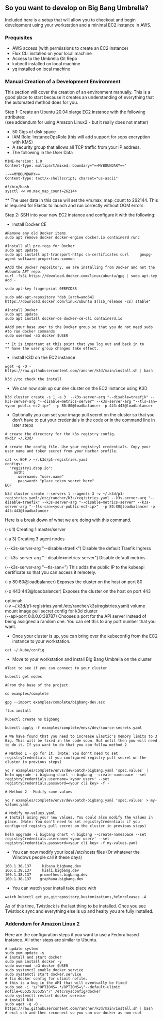 ## So you want to develop on Big Bang Umbrella?

Included here is a setup that will allow you to checkout and begin development using your workstation and a minimal EC2 instance in AWS.

### Prequisites

+ AWS access (with permissions to create an EC2 instance)
+ Flux CLI installed on your local machine
+ Access to the Umbrella Git Repo
+ kubectl installed on local machine
+ yq installed on local machine

### Manual Creation of a Development Environment

This section will cover the creation of an environment manually. This is a good place to start because it creates an understanding of everything that the automated method does for you.

Step 1: Create an Ubuntu 20.04 xlarge EC2 instance with the following attributes:  
        (see addendum for using Amazon Linux2 - but it really does not matter)

+ 50 Gigs of disk space
+ IAM Role: InstanceOpsRole  (this will add support for sops encryption with KMS)
+ A security group that allows all TCP traffic from your IP address.
+ The following in the User Data

```
MIME-Version: 1.0
Content-Type: multipart/mixed; boundary="==MYBOUNDARY=="

--==MYBOUNDARY==
Content-Type: text/x-shellscript; charset="us-ascii"

#!/bin/bash
sysctl -w vm.max_map_count=262144
```

** The user data in this case will set the vm.max_map_count to 262144. This is required for Elastic to launch and run correctly without OOM errors.

Step 2: SSH into your new EC2 instance and configure it with the following:

+ Install Docker CE

```
#Remove any old Docker items
sudo apt remove docker docker-engine docker.io containerd runc

#Install all pre-reqs for Docker
sudo apt update
sudo apt install apt-transport-https ca-certificates curl     gnupg-agent software-properties-common

#Add the Docker repository, we are installing from Docker and not the 
#Ubuntu APT repo.
curl -fsSL https://download.docker.com/linux/ubuntu/gpg | sudo apt-key add -

sudo apt-key fingerprint 0EBFCD88

sudo add-apt-repository "deb [arch=amd64] https://download.docker.com/linux/ubuntu $(lsb_release -cs) stable"

#Install Docker
sudo apt update
sudo apt install docker-ce docker-ce-cli containerd.io

#Add your base user to the Docker group so that you do not need sudo
#to run docker commands
sudo usermod -aG docker $USER

** It is important at this point that you log out and back in to 
** have the user group changes take effect.
```

+ Install K3D on the EC2 instance

```
wget -q -O - https://raw.githubusercontent.com/rancher/k3d/main/install.sh | bash

k3d //to check the install
```

+ We can now spin up our dev cluster on the EC2 instance using K3D

```
k3d cluster create -s 1 -a 3  --k3s-server-arg "--disable=traefik" --k3s-server-arg "--disable=metrics-server" --k3s-server-arg "--tls-san=<your-public-ec2-ip>"  -p 80:80@loadbalancer -p 443:443@loadbalancer
```

+ Optionally you can set your image pull secret on the cluster so that you don't have to put your credentials in the code or in the command line in later steps

```
# create the directory for the k3s registry config.  
mkdir ~/.k3d/

# create the config file. Use your registry1 credentials. Copy your user name and token secret from your Harbor profile.  

cat << EOF > ~/.k3d/p1-registries.yaml
configs:
  "registry1.dsop.io":
    auth:
      username: "user.name"
      password: "place_token_secret_here"
EOF

k3d cluster create --servers 1 --agents 3 -v ~/.k3d/p1-registries.yaml:/etc/rancher/k3s/registries.yaml --k3s-server-arg "--disable=traefik" --k3s-server-arg "--disable=metrics-server" --k3s-server-arg "--tls-san=<your-public-ec2-ip>"  -p 80:80@loadbalancer -p 443:443@loadbalancer
```

Here is a break down of what we are doing with this command.

(-s 1) Creating 1 master/server

(-a 3) Creating 3 agent nodes

(--k3s-server-arg "--disable=traefik") Disable the default Traefik Ingress

(--k3s-server-arg "--disable=metrics-server") Disable default metrics

(--k3s-server-arg "--tls-san=<your public ec2 ip>") This adds the public IP to the kubeapi certificate so that you can access it remotely.

(-p 80:80@loadbalancer) Exposes the cluster on the host on port 80

(-p 443:443@loadbalancer) Exposes the cluster on the host on port 443

optional:  
(-v ~/.k3d/p1-registries.yaml:/etc/rancher/k3s/registries.yaml) volume mount image pull secret config for k3d cluster  
(--api-port 0.0.0.0:38787) Chooses a port for the API server instead of being assigned a random one. You can set this to any port number that you want.

+ Once your cluster is up, you can bring over the kubeconfig from the EC2 instance to your workstation.

```
cat ~/.kube/config
```

+ Move to your workstation and install Big Bang Umbrella on the cluster

```
#Test to see if you can connect to your cluster

kubectl get nodes

#From the base of the project 

cd examples/complete

gpg --import examples/complete/bigbang-dev.asc

flux install

kubectl create ns bigbang

kubectl apply -f examples/complete/envs/dev/source-secrets.yaml

# We have found that you need to increase Elastic's memory limits to 3 Gig. This will be fixed in the code soon. But until then you will need to do it. If you want to do that you can follow method 2

# Method 1 - go for it. (Note: You don't need to set registryCredentials if you configured registry pull secret on the cluster in previous steps)  

yq r examples/complete/envs/dev/patch-bigbang.yaml 'spec.values' | helm upgrade -i bigbang chart -n bigbang --create-namespace --set registryCredentials.username='<your user>' --set registryCredentials.password=<your cli key> -f -

# Method 2 - Modify some values

yq r examples/complete/envs/dev/patch-bigbang.yaml 'spec.values' > my-values.yaml

# Modify my-values.yaml
# Install using your new values. You could also modify the values in place. (Note: You don't need to set registryCredentials if you configured registry pull secret on the cluster in previous steps)  

helm upgrade -i bigbang chart -n bigbang --create-namespace --set registryCredentials.username='<your user>' --set registryCredentials.password=<your cli key> -f my-values.yaml
```

+ You can now modify your local /etc/hosts files (Or whatever the Windows people call it these days)

```
160.1.38.137     kibana.bigbang.dev
160.1.38.137     kiali.bigbang.dev
160.1.38.137    prometheus.bigbang.dev
160.1.38.137    graphana.bigbang.dev
```

+ You can watch your install take place with

```
watch kubectl get po,gitrepository,kustomizations,helmreleases -A
```

As of this time, Twistlock is the last thing to be installed. Once you see Twistlock sync and everything else is up and healty you are fully installed.

### Addendum for Amazon Linux 2
Here are the configuration steps if you want to use a Fedora based instance. All other steps are similar to Ubuntu.
```
# update system
sudo yum update -y
# install and start docker
sudo yum install docker -y
sudo usermod -aG docker $USER
sudo systemctl enable docker.service 
sudo systemctl start docker.service 
# fix docker config for ulimit nofile.
# this is a bug in the AMI that will eventually be fixed
sudo sed -i 's/^OPTIONS=.*/OPTIONS=\"--default-ulimit nofile=65535:65535\"/' /etc/sysconfig/docker
sudo systemctl restart docker.service
# install k3d
sudo wget -q -O - https://raw.githubusercontent.com/rancher/k3d/main/install.sh | bash
# exit ssh and then reconnect so you can use docker as non-root
```
